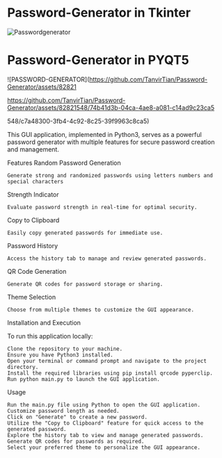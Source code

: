 # Password-Generator in Tkinter

![Passwordgenerator](https://user-images.githubusercontent.com/82821548/133645298-ce2d7f98-340f-4c7f-bfc1-7fe4aad06226.gif)

# Password-Generator in PYQT5 

![PASSWORD-GENERATOR](https://github.com/TanvirTian/Password-Generator/assets/82821

https://github.com/TanvirTian/Password-Generator/assets/82821548/74b41d3b-04ca-4ae8-a081-c14ad9c23ca5

548/c7a48300-3fb4-4c92-8c25-39f9963c8ca5)



This GUI application, implemented in Python3, serves as a powerful password generator with multiple features for secure password creation and management.

Features
Random Password Generation

    Generate strong and randomized passwords using letters numbers and special characters

Strength Indicator

    Evaluate password strength in real-time for optimal security.

Copy to Clipboard

    Easily copy generated passwords for immediate use.

Password History

    Access the history tab to manage and review generated passwords.

QR Code Generation

    Generate QR codes for password storage or sharing.

Theme Selection

    Choose from multiple themes to customize the GUI appearance.

Installation and Execution

To run this application locally:

    Clone the repository to your machine.
    Ensure you have Python3 installed.
    Open your terminal or command prompt and navigate to the project directory.
    Install the required libraries using pip install qrcode pyperclip.
    Run python main.py to launch the GUI application.

Usage

    Run the main.py file using Python to open the GUI application.
    Customize password length as needed.
    Click on "Generate" to create a new password.
    Utilize the "Copy to Clipboard" feature for quick access to the generated password.
    Explore the history tab to view and manage generated passwords.
    Generate QR codes for passwords as required.
    Select your preferred theme to personalize the GUI appearance.
